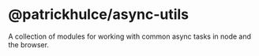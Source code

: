# @patrickhulce/async-utils

A collection of modules for working with common async tasks in node and the browser.
